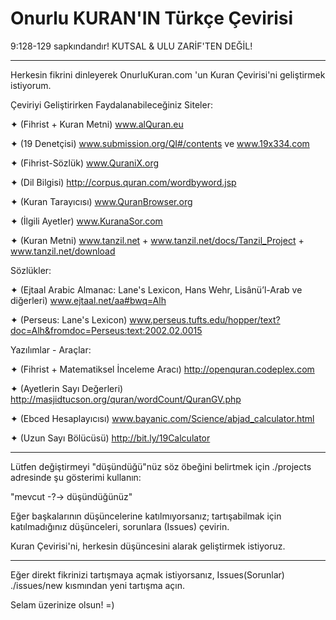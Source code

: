 # Onurlu KURAN'IN Türkçe Çevirisi

9:128-129 sapkındandır!  KUTSAL & ULU ZARİF'TEN DEĞİL!
______________________________________________________

Herkesin fikrini dinleyerek OnurluKuran.com 'un Kuran Çevirisi'ni geliştirmek istiyorum.

Çeviriyi Geliştirirken Faydalanabileceğiniz Siteler:

✦ (Fihrist + Kuran Metni) www.alQuran.eu

✦ (19 Denetçisi) www.submission.org/QI#/contents ve www.19x334.com

✦ (Fihrist-Sözlük) www.QuraniX.org

✦ (Dil Bilgisi) http://corpus.quran.com/wordbyword.jsp

✦ (Kuran Tarayıcısı) www.QuranBrowser.org

✦ (İlgili Ayetler) www.KuranaSor.com

✦ (Kuran Metni) www.tanzil.net + www.tanzil.net/docs/Tanzil_Project + www.tanzil.net/download

Sözlükler:

✦ (Ejtaal Arabic Almanac: Lane's Lexicon, Hans Wehr, Lisânü’l-Arab ve diğerleri) www.ejtaal.net/aa#bwq=Alh

✦ (Perseus: Lane's Lexicon) www.perseus.tufts.edu/hopper/text?doc=Alh&fromdoc=Perseus:text:2002.02.0015

Yazılımlar - Araçlar:

✦ (Fihrist + Matematiksel İnceleme Aracı) http://openquran.codeplex.com

✦ (Ayetlerin Sayı Değerleri) http://masjidtucson.org/quran/wordCount/QuranGV.php

✦ (Ebced Hesaplayıcısı) www.bayanic.com/Science/abjad_calculator.html

✦ (Uzun Sayı Bölücüsü) http://bit.ly/19Calculator
____________________________________________________________________________________

Lütfen değiştirmeyi "düşündüğü"nüz söz öbeğini belirtmek için ./projects adresinde şu gösterimi kullanın:

"mevcut -?-> düşündüğünüz"

Eğer başkalarının düşüncelerine katılmıyorsanız; tartışabilmak için katılmadığınız düşünceleri, sorunlara (Issues) çevirin.

Kuran Çevirisi'ni, herkesin düşüncesini alarak geliştirmek istiyoruz.
____________________________________________________________________________________

Eğer direkt fikrinizi tartışmaya açmak istiyorsanız, Issues(Sorunlar) ./issues/new kısmından yeni tartışma açın.

Selam üzerinize olsun! =)
